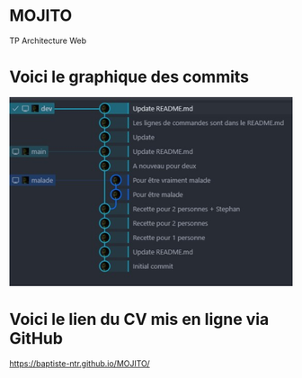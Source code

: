 # MOJITO

 TP Architecture Web

# Voici le graphique des commits

 ![GitGraph](./gitgraph.jpg)  

# Voici le lien du CV mis en ligne via GitHub

 <https://baptiste-ntr.github.io/MOJITO/>
